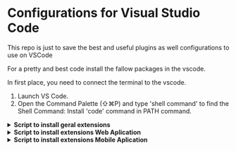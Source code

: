 # Configurations for Visual Studio Code

This repo is just to save the best and useful plugins as well configurations to use on VSCode

For a pretty and best code install the fallow packages in the vscode. 

In first place, you need to connect the terminal to the vscode.
1. Launch VS Code.
2. Open the Command Palette (⇧⌘P) and type 'shell command' to find the Shell Command: Install 'code' command in PATH command.

<details>
<summary><b>Script to install geral extensions</b></summary>
 
 ```
 code --install-extension formulahendry.auto-close-tag
 code --install-extension wwm.better-align
 code --install-extension eamodio.gitlens
 code --install-extension equinusocio.vsc-material-theme
 code --install-extension formulahendry.auto-complete-tag
 code --install-extension formulahendry.auto-rename-tag
 code --install-extension naumovs.color-highlight
 code --install-extension waderyan.gitblame
 code --install-extension christian-kohler.path-intellisense
 code --install-extension cssho.vscode-svgviewer
 code --install-extension wayou.vscode-todo-highlight
 code --install-extension wmaurer.change-case
 code --install-extension streetsidesoftware.code-spell-checker
 code --install-extension christian-kohler.npm-intellisense
 code --install-extension jasonnutter.search-node-modules
 code --install-extension coenraads.bracket-pair-colorizer
 ```

</details>

<details>
<summary><b>Script to install extensions Web Aplication</b></summary>

 ```
 code --install-extension mikestead.dotenv
 code --install-extension onecentlin.laravel5-snippets
 code --install-extension bmewburn.vscode-intelephense-client
 code --install-extension felixfbecker.php-intellisense
 ```
</details>

<details>
<summary><b>Script to install extensions Mobile Aplication</b></summary>

 ```
 code --install-extension dbaeumer.vscode-eslint
 code --install-extension jundat95.react-native-snippet
 code --install-extension msjsdiag.vscode-react-native
 code --install-extension mgmcdermott.vscode-language-babel
 code --install-extension flowtype.flow-for-vscode
 code --install-extension esbenp.prettier-vscode
 code --install-extension dsznajder.es7-react-js-snippets
 ```
</details>


